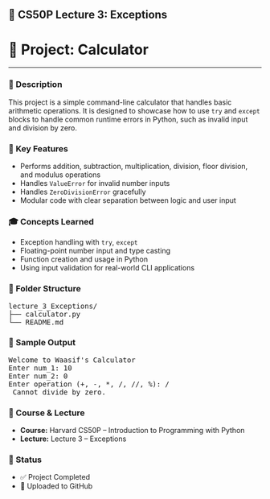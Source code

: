 <h2>📘 CS50P Lecture 3: Exceptions</h2>
<h1>🔢 Project: Calculator</h1>
<hr />

<h3>📜 Description</h3>
<p>
  This project is a simple command-line calculator that handles basic arithmetic operations. It is designed to showcase how to use <code>try</code> and <code>except</code> blocks to handle common runtime errors in Python, such as invalid input and division by zero.
</p>

<h3>🎯 Key Features</h3>
<ul>
  <li>Performs addition, subtraction, multiplication, division, floor division, and modulus operations</li>
  <li>Handles <code>ValueError</code> for invalid number inputs</li>
  <li>Handles <code>ZeroDivisionError</code> gracefully</li>
  <li>Modular code with clear separation between logic and user input</li>
</ul>

<h3>🎓 Concepts Learned</h3>
<ul>
  <li>Exception handling with <code>try</code>, <code>except</code></li>
  <li>Floating-point number input and type casting</li>
  <li>Function creation and usage in Python</li>
  <li>Using input validation for real-world CLI applications</li>
</ul>

<h3>📁 Folder Structure</h3>
<pre>
lecture_3_Exceptions/
├── calculator.py
└── README.md
</pre>

<h3>🧪 Sample Output</h3>
<pre>
Welcome to Waasif's Calculator
Enter num_1: 10
Enter num_2: 0
Enter operation (+, -, *, /, //, %): /
 Cannot divide by zero.
</pre>


<h3>🔗 Course & Lecture</h3>
<ul>
  <li><strong>Course:</strong> Harvard CS50P – Introduction to Programming with Python</li>
  <li><strong>Lecture:</strong> Lecture 3 – Exceptions</li>
</ul>

<h3>🚀 Status</h3>
<ul>
  <li>✅ Project Completed</li>
  <li>📌 Uploaded to GitHub</li>
</ul>
